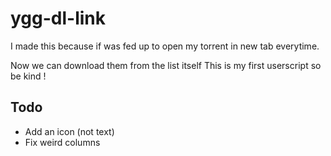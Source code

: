 # ygg-dl-link

I made this because if was fed up to open my torrent in new tab everytime.

Now we can download them from the list itself
This is my first userscript so be kind !

## Todo

* Add an icon (not text)
* Fix weird columns
